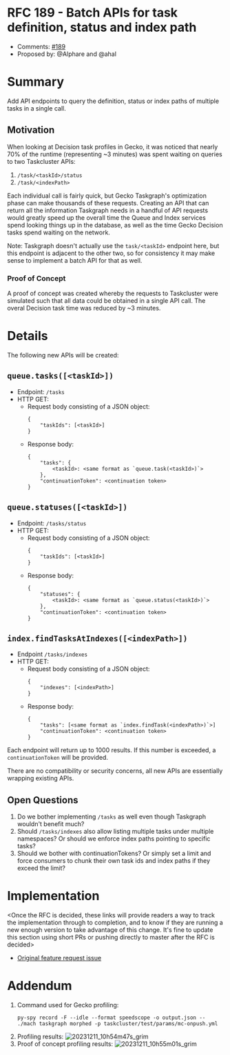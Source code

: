 # RFC 189 - Batch APIs for task definition, status and index path
* Comments: [#189](https://github.com/taskcluster/taskcluster-rfcs/pull/189)
* Proposed by: @Alphare and @ahal

# Summary

Add API endpoints to query the definition, status or index paths of multiple
tasks in a single call.

## Motivation

When looking at Decision task profiles in Gecko, it was noticed that nearly 70%
of the runtime (representing ~3 minutes) was spent waiting on queries to two
Taskcluster APIs:

1. `/task/<taskId>/status`
2. `/task/<indexPath>`

Each individual call is fairly quick, but Gecko Taskgraph's optimization phase
can make thousands of these requests. Creating an API that can return all the
information Taskgraph needs in a handful of API requests would greatly speed up
the overall time the Queue and Index services spend looking things up in the
database, as well as the time Gecko Decision tasks spend waiting on the
network.

Note: Taskgraph doesn't actually use the `task/<taskId>` endpoint here, but
this endpoint is adjacent to the other two, so for consistency it may make
sense to implement a batch API for that as well.

### Proof of Concept

A proof of concept was created whereby the requests to Taskcluster were simulated
such that all data could be obtained in a single API call. The overal Decision task
time was reduced by ~3 minutes.

# Details

The following new APIs will be created:

## `queue.tasks([<taskId>])`

- Endpoint: `/tasks`
- HTTP GET:
    - Request body consisting of a JSON object:
        ```
        {
            "taskIds": [<taskId>]
        }
        ```
    - Response body:
        ```
        {
            "tasks": {
                <taskId>: <same format as `queue.task(<taskId>)`>
            },
            "continuationToken": <continuation token>
        }
        ```

## `queue.statuses([<taskId>])`

- Endpoint: `/tasks/status`
- HTTP GET:
    - Request body consisting of a JSON object:
        ```
        {
            "taskIds": [<taskId>]
        }
        ```
    - Response body:
        ```
        {
            "statuses": {
                <taskId>: <same format as `queue.status(<taskId>)`>
            },
            "continuationToken": <continuation token>
        }
        ```

## `index.findTasksAtIndexes([<indexPath>])`

- Endpoint `/tasks/indexes`
- HTTP GET:
    - Request body consisting of a JSON object:
        ```
        {
            "indexes": [<indexPath>]
        }
        ```
    - Response body:
        ```
        {
            "tasks": [<same format as `index.findTask(<indexPath>)`>]
            "continuationToken": <continuation token>
        }
        ```

Each endpoint will return up to 1000 results. If this number is exceeded, a
`continuationToken` will be provided.

There are no compatibility or security concerns, all new APIs are essentially
wrapping existing APIs.

## Open Questions

1. Do we bother implementing `/tasks` as well even though Taskgraph wouldn't
   benefit much?
2. Should `/tasks/indexes` also allow listing multiple tasks under multiple
   namespaces? Or should we enforce index paths pointing to specific tasks?
3. Should we bother with continuationTokens? Or simply set a limit and force
   consumers to chunk their own task ids and index paths if they exceed the
   limit?

# Implementation

<Once the RFC is decided, these links will provide readers a way to track the
implementation through to completion, and to know if they are running a new
enough version to take advantage of this change.  It's fine to update this
section using short PRs or pushing directly to master after the RFC is
decided>

* [Original feature request issue](https://github.com/taskcluster/taskcluster/issues/6738)

# Addendum

1. Command used for Gecko profiling:
   ```
   py-spy record -F --idle --format speedscope -o output.json -- ./mach taskgraph morphed -p taskcluster/test/params/mc-onpush.yml
   ```
2. Profiling results: ![20231211_10h54m47s_grim](https://github.com/taskcluster/taskcluster/assets/9445758/62c400cc-a125-4f08-b7dd-c8bc9a9e9a6d)
3. Proof of concept profiling results: ![20231211_10h55m01s_grim](https://github.com/taskcluster/taskcluster/assets/9445758/1849c8a1-fcc0-403b-acaf-ea997c875505)
